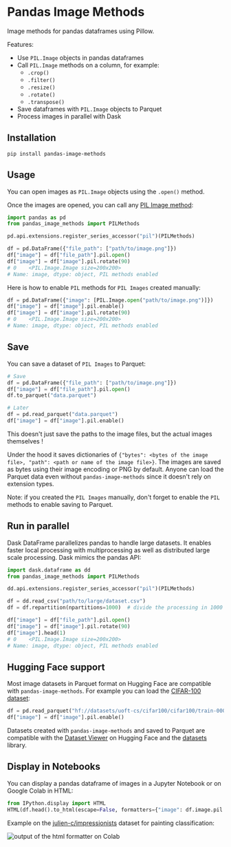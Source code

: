 # Pandas Image Methods

Image methods for pandas dataframes using Pillow.

Features:

* Use `PIL.Image` objects in pandas dataframes
* Call `PIL.Image` methods on a column, for example:
  * `.crop()`
  * `.filter()`
  * `.resize()`
  * `.rotate()`
  * `.transpose()`
* Save dataframes with `PIL.Image` objects to Parquet
* Process images in parallel with Dask

## Installation

```pip
pip install pandas-image-methods
```

## Usage

You can open images as `PIL.Image` objects using the `.open()` method.

Once the images are opened, you can call any [PIL Image method](https://pillow.readthedocs.io/en/stable/reference/Image.html#the-image-class):

```python
import pandas as pd
from pandas_image_methods import PILMethods

pd.api.extensions.register_series_accessor("pil")(PILMethods)

df = pd.DataFrame({"file_path": ["path/to/image.png"]})
df["image"] = df["file_path"].pil.open()
df["image"] = df["image"].pil.rotate(90)
# 0    <PIL.Image.Image size=200x200>
# Name: image, dtype: object, PIL methods enabled
```

Here is how to enable `PIL` methods for `PIL Images` created manually:

```python
df = pd.DataFrame({"image": [PIL.Image.open("path/to/image.png")]})
df["image"] = df["image"].pil.enable()
df["image"] = df["image"].pil.rotate(90)
# 0    <PIL.Image.Image size=200x200>
# Name: image, dtype: object, PIL methods enabled
```

## Save

You can save a dataset of `PIL Images` to Parquet:

```python
# Save
df = pd.DataFrame({"file_path": ["path/to/image.png"]})
df["image"] = df["file_path"].pil.open()
df.to_parquet("data.parquet")

# Later
df = pd.read_parquet("data.parquet")
df["image"] = df["image"].pil.enable()
```

This doesn't just save the paths to the image files, but the actual images themselves !

Under the hood it saves dictionaries of `{"bytes": <bytes of the image file>, "path": <path or name of the image file>}`.
The images are saved as bytes using their image encoding or PNG by default. Anyone can load the Parquet data even without `pandas-image-methods` since it doesn't rely on extension types.

Note: if you created the `PIL Images` manually, don't forget to enable the `PIL` methods to enable saving to Parquet.

## Run in parallel

Dask DataFrame parallelizes pandas to handle large datasets. It enables faster local processing with multiprocessing as well as distributed large scale processing. Dask mimics the pandas API:

```python
import dask.dataframe as dd
from pandas_image_methods import PILMethods

dd.api.extensions.register_series_accessor("pil")(PILMethods)

df = dd.read_csv("path/to/large/dataset.csv")
df = df.repartition(npartitions=1000)  # divide the processing in 1000 jobs

df["image"] = df["file_path"].pil.open()
df["image"] = df["image"].pil.rotate(90)
df["image"].head(1)
# 0    <PIL.Image.Image size=200x200>
# Name: image, dtype: object, PIL methods enabled
```

## Hugging Face support

Most image datasets in Parquet format on Hugging Face are compatible with `pandas-image-methods`. For example you can load the [CIFAR-100 dataset](https://huggingface.co/datasets/uoft-cs/cifar100):

```python
df = pd.read_parquet("hf://datasets/uoft-cs/cifar100/cifar100/train-00000-of-00001.parquet")
df["image"] = df["image"].pil.enable()
```

Datasets created with `pandas-image-methods` and saved to Parquet are compatible with the [Dataset Viewer](https://huggingface.co/docs/hub/en/datasets-viewer) on Hugging Face and the [datasets](https://github.com/huggingface/datasets) library.

## Display in Notebooks

You can display a pandas dataframe of images in a Jupyter Notebook or on Google Colab in HTML:

```python
from IPython.display import HTML
HTML(df.head().to_html(escape=False, formatters={"image": df.image.pil.html_formatter}))
```

Example on the [julien-c/impressionists](https://huggingface.co/datasets/julien-c/impressionists) dataset for painting classification:

![output of the html formatter on Colab](https://huggingface.co/datasets/huggingface/documentation-images/resolve/main/datasets/pandas-image-methods-html_formatter.png)
